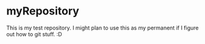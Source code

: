 # myRepository
This is my test repository. I might plan to use this as my permanent if I figure out how to git stuff. :D
